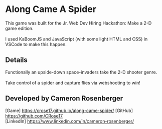 # Along Came A Spider

This game was built for the Jr. Web Dev Hiring Hackathon: Make a 2-D game edition.<br/>  
I used KaBoomJS and JavaScript (with some light HTML and CSS) in VSCode to make this happen.

## Details

Functionally an upside-down space-invaders take the 2-D shooter genre.<br/>  
Take control of a spider and capture flies via webshooting to win!

## Developed by Cameron Rosenberger

[Game] https://crose17.github.io/along-came-spider/
[GitHub] https://github.com/CRose17  
[LinkedIn] https://www.linkedin.com/in/cameron-rosenberger/
